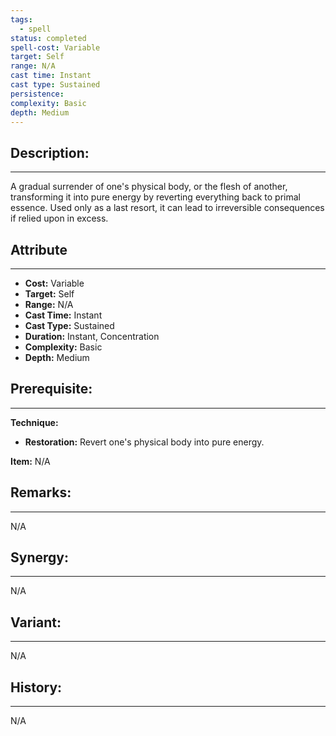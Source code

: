 ```yaml
---
tags:
  - spell
status: completed
spell-cost: Variable
target: Self
range: N/A
cast time: Instant
cast type: Sustained
persistence: 
complexity: Basic
depth: Medium
---
```

## Description:  
---  
A gradual surrender of one's physical body, or the flesh of another, transforming it into pure energy by reverting everything back to primal essence. Used only as a last resort, it can lead to irreversible consequences if relied upon in excess.  
  
## Attribute  
___  
- __Cost:__ Variable  
- __Target:__ Self  
- __Range:__ N/A  
- __Cast Time:__ Instant  
- __Cast Type:__ Sustained  
- __Duration:__ Instant, Concentration  
- __Complexity:__ Basic  
- __Depth:__ Medium  
  
## Prerequisite:  
___  
  
__Technique:__  
- __Restoration:__ Revert one's physical body into pure energy.  
  
__Item:__ N/A  
  
## Remarks:  
___  
N/A  
  
## Synergy:  
___  
N/A  
  
## Variant:  
___  
N/A  
  
## History:  
---  
N/A